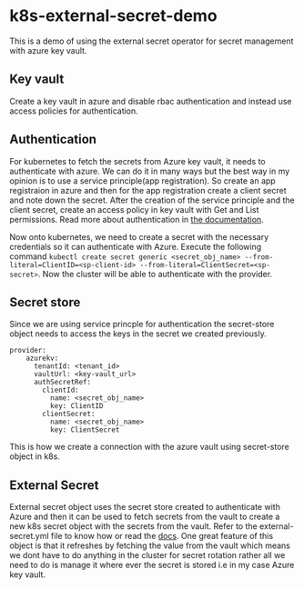 # k8s-external-secret-demo
This is a demo of using the external secret operator for secret management with azure key vault.

## Key vault
Create a key vault in azure and disable rbac authentication and instead use access policies for authentication.

## Authentication

For kubernetes to fetch the secrets from Azure key vault, it needs to authenticate with azure. We can do it in many ways but the best way in my opinion is to use a service principle(app registration). So create an app registraion in azure and then for the app registration create a client secret and note down the secret. After the creation of the service principle and the client secret, create an access policy in key vault with Get and List permissions. Read more about authentication in <a href=https://external-secrets.io/main/provider/azure-key-vault/>the documentation</a>.

Now onto kubernetes, we need to create a secret with the necessary credentials so it can authenticate with Azure. Execute the following command ```kubectl create secret generic <secret_obj_name> --from-literal=ClientID=<sp-client-id> --from-literal=ClientSecret=<sp-secret>```. Now the cluster will be able to authenticate with the provider.

## Secret store
Since we are using service princple for authentication the secret-store object needs to access the keys in the secret we created previously. 
```
provider:
    azurekv:
      tenantId: <tenant_id> 
      vaultUrl: <key-vault_url>
      authSecretRef:
        clientId:
          name: <secret_obj_name>
          key: ClientID
        clientSecret:
          name: <secret_obj_name>
          key: ClientSecret
```
This is how we create a connection with the azure vault using secret-store object in k8s.

## External Secret

External secret object uses the secret store created to authenticate with Azure and then it can be used to fetch secrets from the vault to create a new k8s secret object with the secrets from the vault. Refer to the external-secret.yml file to know how or read the <a href=https://external-secrets.io/main/guides/introduction/>docs</a>. One great feature of this object is that it refreshes by fetching the value from the vault which means we dont have to do anything in the cluster for secret rotation rather all we need to do is manage it where ever the secret is stored i.e in my case Azure key vault.

